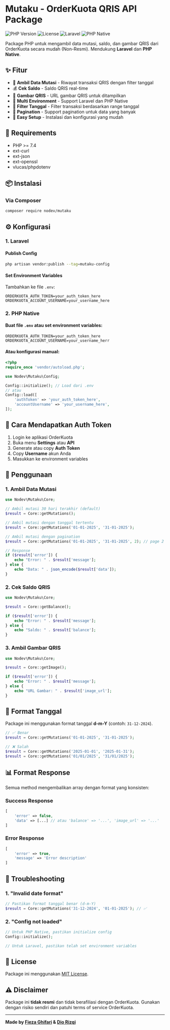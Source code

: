 # Mutaku - OrderKuota QRIS API Package

![PHP Version](https://img.shields.io/badge/php-%3E%3D7.4-8892BF.svg)
![License](https://img.shields.io/badge/license-MIT-blue.svg)
![Laravel](https://img.shields.io/badge/Laravel-Compatible-red.svg)
![PHP Native](https://img.shields.io/badge/PHP%20Native-Compatible-green.svg)

Package PHP untuk mengambil data mutasi, saldo, dan gambar QRIS dari OrderKuota secara mudah (Non-Resmi). Mendukung **Laravel** dan **PHP Native**.

## ✨ Fitur

- 🏦 **Ambil Data Mutasi** - Riwayat transaksi QRIS dengan filter tanggal
- 💰 **Cek Saldo** - Saldo QRIS real-time
- 📱 **Gambar QRIS** - URL gambar QRIS untuk ditampilkan
- 🚀 **Multi Environment** - Support Laravel dan PHP Native
- 📅 **Filter Tanggal** - Filter transaksi berdasarkan range tanggal
- 📄 **Pagination** - Support pagination untuk data yang banyak
- 🔧 **Easy Setup** - Instalasi dan konfigurasi yang mudah

## 📄 Requirements

- PHP >= 7.4
- ext-curl
- ext-json
- ext-openssl
- vlucas/phpdotenv

## 📦 Instalasi

### Via Composer

```bash
composer require nodev/mutaku
```

## ⚙️ Konfigurasi

### 1. Laravel

#### Publish Config
```bash
php artisan vendor:publish --tag=mutaku-config
```

#### Set Environment Variables
Tambahkan ke file `.env`:
```env
ORDERKUOTA_AUTH_TOKEN=your_auth_token_here
ORDERKUOTA_ACCOUNT_USERNAME=your_username_here
```

### 2. PHP Native

#### Buat file `.env` atau set environment variables:
```env
ORDERKUOTA_AUTH_TOKEN=your_auth_token_here
ORDERKUOTA_ACCOUNT_USERNAME=your_username_herr
```

#### Atau konfigurasi manual:
```php
<?php
require_once 'vendor/autoload.php';

use Nodev\Mutaku\Config;

Config::initialize(); // Load dari .env
// atau
Config::load([
    'authToken' => 'your_auth_token_here',
    'accountUsername' => 'your_username_here',
]);
```

## 🔑 Cara Mendapatkan Auth Token

1. Login ke aplikasi OrderKuota
2. Buka menu **Settings** atau **API**
3. Generate atau copy **Auth Token**
4. Copy **Username** akun Anda
5. Masukkan ke environment variables

## 🚀 Penggunaan

### 1. Ambil Data Mutasi

```php
use Nodev\Mutaku\Core;

// Ambil mutasi 30 hari terakhir (default)
$result = Core::getMutations();

// Ambil mutasi dengan tanggal tertentu
$result = Core::getMutations('01-01-2025', '31-01-2025');

// Ambil mutasi dengan pagination
$result = Core::getMutations('01-01-2025', '31-01-2025', 2); // page 2

// Response
if ($result['error']) {
    echo "Error: " . $result['message'];
} else {
    echo "Data: " . json_encode($result['data']);
}
```

### 2. Cek Saldo QRIS

```php
use Nodev\Mutaku\Core;

$result = Core::getBalance();

if ($result['error']) {
    echo "Error: " . $result['message'];
} else {
    echo "Saldo: " . $result['balance'];
}
```

### 3. Ambil Gambar QRIS

```php
use Nodev\Mutaku\Core;

$result = Core::getImage();

if ($result['error']) {
    echo "Error: " . $result['message'];
} else {
    echo "URL Gambar: " . $result['image_url'];
}
```

## 📅 Format Tanggal

Package ini menggunakan format tanggal **d-m-Y** (contoh: `31-12-2024`).

```php
// ✅ Benar
$result = Core::getMutations('01-01-2025', '31-01-2025');

// ❌ Salah
$result = Core::getMutations('2025-01-01', '2025-01-31');
$result = Core::getMutations('01/01/2025', '31/01/2025');
```

## 📊 Format Response

Semua method mengembalikan array dengan format yang konsisten:

### Success Response

```php
[
    'error' => false,
    'data' => [...] // atau 'balance' => '...', 'image_url' => '...'
]
```

### Error Response

```php
[
    'error' => true,
    'message' => 'Error description'
]
```

## 🔧 Troubleshooting

### 1. "Invalid date format"

```php
// Pastikan format tanggal benar (d-m-Y)
$result = Core::getMutations('31-12-2024', '01-01-2025'); // ✅
```

### 2. "Config not loaded"

```php
// Untuk PHP Native, pastikan initialize config
Config::initialize();

// Untuk Laravel, pastikan telah set environment variables
```

<!-- ### 3. "CURL Error"
```php
// Pastikan koneksi internet dan URL server benar
// Check firewall dan proxy settings
```

### 4. "Parameter tidak benar"
```php
// Pastikan auth token dan username benar
// Check environment variables
``` -->

## 📝 License

Package ini menggunakan [MIT License](LICENSE).

## ⚠️ Disclaimer

Package ini **tidak resmi** dan tidak berafiliasi dengan OrderKuota. Gunakan dengan risiko sendiri dan patuhi terms of service OrderKuota.

---

**Made by [Fieza Ghifari](https://github.com/Glaezz) & [Dio Rizqi](https://github.com/diorizqi404)**
